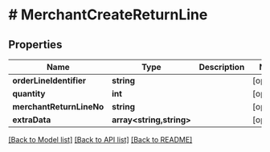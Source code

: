 # # MerchantCreateReturnLine

## Properties

Name | Type | Description | Notes
------------ | ------------- | ------------- | -------------
**orderLineIdentifier** | **string** |  | [optional]
**quantity** | **int** |  | [optional]
**merchantReturnLineNo** | **string** |  | [optional]
**extraData** | **array<string,string>** |  | [optional]

[[Back to Model list]](../../README.md#models) [[Back to API list]](../../README.md#endpoints) [[Back to README]](../../README.md)
